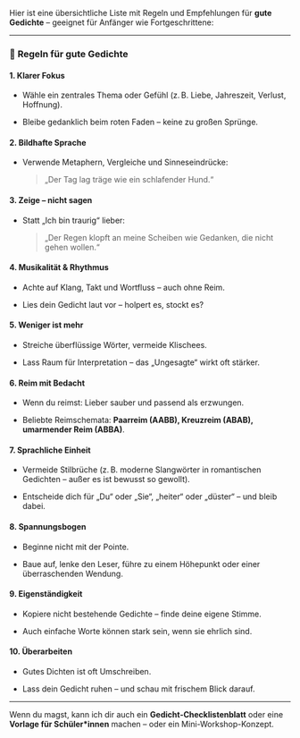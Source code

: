 Hier ist eine übersichtliche Liste mit Regeln und Empfehlungen für **gute Gedichte** – geeignet für Anfänger wie Fortgeschrittene:

---

### 📜 **Regeln für gute Gedichte**

#### **1. Klarer Fokus**

- Wähle ein zentrales Thema oder Gefühl (z. B. Liebe, Jahreszeit, Verlust, Hoffnung).
    
- Bleibe gedanklich beim roten Faden – keine zu großen Sprünge.
    

#### **2. Bildhafte Sprache**

- Verwende Metaphern, Vergleiche und Sinneseindrücke:
    
    > „Der Tag lag träge wie ein schlafender Hund.“
    

#### **3. Zeige – nicht sagen**

- Statt „Ich bin traurig“ lieber:
    
    > „Der Regen klopft an meine Scheiben wie Gedanken, die nicht gehen wollen.“
    

#### **4. Musikalität & Rhythmus**

- Achte auf Klang, Takt und Wortfluss – auch ohne Reim.
    
- Lies dein Gedicht laut vor – holpert es, stockt es?
    

#### **5. Weniger ist mehr**

- Streiche überflüssige Wörter, vermeide Klischees.
    
- Lass Raum für Interpretation – das „Ungesagte“ wirkt oft stärker.
    

#### **6. Reim mit Bedacht**

- Wenn du reimst: Lieber sauber und passend als erzwungen.
    
- Beliebte Reimschemata: **Paarreim (AABB), Kreuzreim (ABAB), umarmender Reim (ABBA)**.
    

#### **7. Sprachliche Einheit**

- Vermeide Stilbrüche (z. B. moderne Slangwörter in romantischen Gedichten – außer es ist bewusst so gewollt).
    
- Entscheide dich für „Du“ oder „Sie“, „heiter“ oder „düster“ – und bleib dabei.
    

#### **8. Spannungsbogen**

- Beginne nicht mit der Pointe.
    
- Baue auf, lenke den Leser, führe zu einem Höhepunkt oder einer überraschenden Wendung.
    

#### **9. Eigenständigkeit**

- Kopiere nicht bestehende Gedichte – finde deine eigene Stimme.
    
- Auch einfache Worte können stark sein, wenn sie ehrlich sind.
    

#### **10. Überarbeiten**

- Gutes Dichten ist oft Umschreiben.
    
- Lass dein Gedicht ruhen – und schau mit frischem Blick darauf.
    

---

Wenn du magst, kann ich dir auch ein **Gedicht-Checklistenblatt** oder eine **Vorlage für Schüler*innen** machen – oder ein Mini-Workshop-Konzept.
